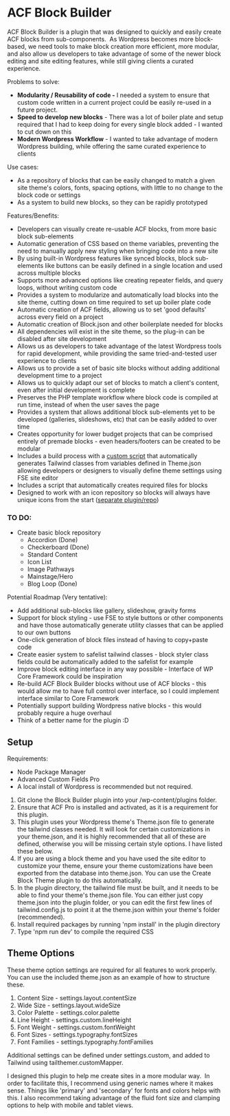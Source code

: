 # **ACF Block Builder**

ACF Block Builder is a plugin that was designed to quickly and easily create ACF blocks from sub-components.  As Wordpress becomes more block-based, we need tools to make block creation more efficient, more modular, and also allow us developers to take advantage of some of the newer block editing and site editing features, while still giving clients a curated experience.

Problems to solve:

- **Modularity / Reusability of code -** I needed a system to ensure that custom code written in a current project could be easily re-used in a future project.
- **Speed to develop new blocks** - There was a lot of boiler plate and setup required that I had to keep doing for every single block added - I wanted to cut down on this
- **Modern Wordpress Workflow** - I wanted to take advantage of modern Wordpress building, while offering the same curated experience to clients

Use cases:

- As a repository of blocks that can be easily changed to match a given site theme's colors, fonts, spacing options, with little to no change to the block code or settings
- As a system to build new blocks, so they can be rapidly prototyped

Features/Benefits:

- Developers can visually create re-usable ACF blocks, from more basic block sub-elements
- Automatic generation of CSS based on theme variables, preventing the need to manually apply new styling when bringing code into a new site
- By using built-in Wordpress features like synced blocks, block sub-elements like buttons can be easily defined in a single location and used across multiple blocks
- Supports more advanced options like creating repeater fields, and query loops, without writing custom code
- Provides a system to modularize and automatically load blocks into the site theme, cutting down on time required to set up boiler plate code
- Automatic creation of ACF fields, allowing us to set 'good defaults' across every field on a project
- Automatic creation of Block.json and other boilerplate needed for blocks
- All dependencies will exist in the site theme, so the plug-in can be disabled after site development
- Allows us as developers to take advantage of the latest Wordpress tools for rapid development, while providing the same tried-and-tested user experience to clients
- Allows us to provide a set of basic site blocks without adding additional development time to a project
- Allows us to quickly adapt our set of blocks to match a client's content, even after initial development is complete
- Preserves the PHP template workflow where block code is compiled at run time, instead of when the user saves the page
- Provides a system that allows additional block sub-elements yet to be developed (galleries, slideshows, etc) that can be easily added to over time
- Creates opportunity for lower budget projects that can be comprised entirely of premade blocks - even headers/footers can be created to be modular
- Includes a build process with a [custom script](https://github.com/nukage/tailthemer) that automatically generates Tailwind classes from variables defined in Theme.json allowing developers or designers to visually define theme settings using FSE site editor
- Includes a script that automatically creates required files for blocks
- Designed to work with an icon repository so blocks will always have unique icons from the start ([separate plugin/repo](https://github.com/nukage/svg-library))

### TO DO:

- Create basic block repository
    - Accordion (Done)
    - Checkerboard (Done)
    - Standard Content
    - Icon List
    - Image Pathways
    - Mainstage/Hero
    - Blog Loop (Done)

Potential Roadmap (Very tentative):

- Add additional sub-blocks like gallery, slideshow, gravity forms
- Support for block styling - use FSE to style buttons or other components and have those automatically generate utility classes that can be applied to our own buttons
- One-click generation of block files instead of having to copy+paste code
- Create easier system to safelist tailwind classes - block styler class fields could be automatically added to the safelist for example
- Improve block editing interface in any way possible - Interface of WP Core Framework could be inspiration
- Re-build ACF Block Builder blocks without use of ACF blocks - this would allow me to have full control over interface, so I could implement interface similar to Core Framework
- Potentially support building Wordpress native blocks - this would probably require a huge overhaul
- Think of a better name for the plugin :D

## **Setup**

Requirements:

- Node Package Manager
- Advanced Custom Fields Pro
- A local install of Wordpress is recommended but not required.

1.  Git clone the Block Builder plugin into your /wp-content/plugins folder.
2.  Ensure that ACF Pro is installed and activated, as it is a requirement for this plugin.
3.  This plugin uses your Wordpress theme's Theme.json file to generate the tailwind classes needed. It will look for certain customizations in your theme.json, and it is highly recommended that all of these are defined, otherwise you will be missing certain style options. I have listed these below.
4.  If you are using a block theme and you have used the site editor to customize your theme, ensure your theme customizations have been exported from the database into theme.json. You can use the Create Block Theme plugin to do this automatically.
5.  In the plugin directory, the tailwind file must be built, and it needs to be able to find your theme's theme.json file. You can either just copy theme.json into the plugin folder, or you can edit the first few lines of tailwind.config.js to point it at the theme.json within your theme's folder (recommended).
6.  Install required packages by running 'npm install' in the plugin directory
7.  Type 'npm run dev' to compile the required CSS

## Theme Options

These theme option settings are required for all features to work properly.  You can use the included theme.json as an example of how to structure these.

1.  Content Size - settings.layout.contentSize
2.  Wide Size - settings.layout.wideSize
3.  Color Palette - settings.color.palette
4.  Line Height - settings.custom.lineHeight
5.  Font Weight - settings.custom.fontWeight
6.  Font Sizes - settings.typography.fontSizes
7.  Font Families - settings.typography.fontFamilies

Additional settings can be defined under settings.custom, and added to Tailwind using tailthemer.customMapper.

I designed this plugin to help me create sites in a more modular way.  In order to facilitate this, I recommend using generic names where it makes sense. Things like 'primary' and 'secondary' for fonts and colors helps with this. I also recommend taking advantage of the fluid font size and clamping options to help with mobile and tablet views.